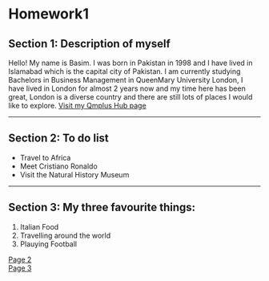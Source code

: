 <h1>Homework1</h1>

<h2>Section 1: Description of myself</h2>
<p>Hello! My name is Basim. I was born in Pakistan in 1998 and I have lived in Islamabad which is the capital city of Pakistan. I am currently studying Bachelors in Business Management in QueenMary University London, I have lived in London for almost 2 years now and my time here has been great, London is a diverse country and there are still lots of places I would like to explore. <a href="https://hub.qmplus.qmul.ac.uk/user/view.php?profile=basim-naseer"> Visit my Qmplus Hub page </a></p>
<hr>
<p>
<h2>Section 2: To do list</h2>
<ul>
<li>Travel to Africa</li>
<li>Meet Cristiano Ronaldo</li>
<li>Visit the Natural History Museum</li>
</ul>
</p>                                                                                                                       
<hr>
<p>
<h2>Section 3: My three favourite things:</h2>
<ol>
  <li>Italian Food</li>
  <li>Travelling around the world</li>
  <li>Plauying Football</li>
</ol>
</p>

<p>
  <a href="page2.html">Page 2</a> <br>
  <a href="page3.html">Page 3</a>
</p>
